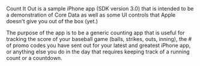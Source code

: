 Count It Out is a sample iPhone app (SDK version 3.0) that is intended to be a demonstration of Core Data as well as some UI controls that Apple doesn't give you out of the box (yet.)

The purpose of the app is to be a generic counting app that is useful for tracking the score of your baseball game (balls, strikes, outs, inning), the # of promo codes you have sent out for your latest and greatest iPhone app, or anything else you do in the day that requires keeping track of a running count or a countdown.